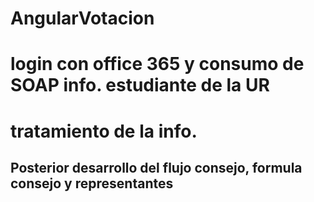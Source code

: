 # AngularVotacion

# login con office 365 y consumo de SOAP info. estudiante de la UR
# tratamiento de la info.

## Posterior desarrollo del flujo consejo, formula consejo y representantes
